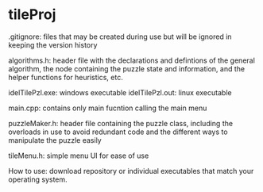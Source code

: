 # tileProj

.gitignore: files that may be created during use but will be ignored in keeping the version history

algorithms.h: header file with the declarations and defintions of the general algorithm, the node containing the puzzle state and   information, and the helper functions for heuristics, etc. 

idelTilePzl.exe: windows executable
idelTilePzl.out: linux executable

main.cpp: contains only main fucntion calling the main menu

puzzleMaker.h: header file containing the puzzle class, including the overloads in use to avoid redundant code and the different ways to manipulate the puzzle easily

tileMenu.h: simple menu UI for ease of use

How to use: download repository or individual executables that match your operating system. 
